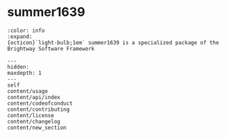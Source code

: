 # summer1639

```{button-link} https://docs.brightway.dev
:color: info
:expand:
{octicon}`light-bulb;1em` summer1639 is a specialized package of the Brightway Software Framework
```

```{toctree}
---
hidden:
maxdepth: 1
---
self
content/usage
content/api/index
content/codeofconduct
content/contributing
content/license
content/changelog
content/new_section
```
